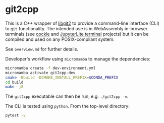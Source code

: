 # git2cpp

This is a C++ wrapper of [libgit2](https://libgit2.org/) to provide a command-line interface (CLI)
to `git` functionality. The intended use is in WebAssembly in-browser terminals (see
[cockle](https://github.com/jupyterlite/cockle) and
[JupyterLite terminal](https://github.com/jupyterlite/terminal) projects) but it can be compiled and
used on any POSIX-compliant system.

See `overview.md` for further details.

Developer's workflow using `micromamba` to manage the dependencies:

```bash
micromamba create -f dev-environment.yml
micromamba activate git2cpp-dev
cmake -Bbuild -DCMAKE_INSTALL_PREFIX=$CONDA_PREFIX
cd build
make -j8
```

The `git2cpp` executable can then be run, e.g. `./git2cpp -v`.

The CLI is tested using `python`. From the top-level directory:

```bash
pytest -v
```
